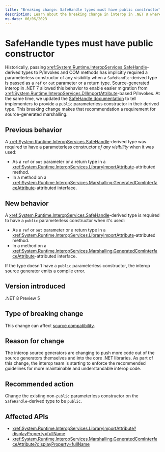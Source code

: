 ```yaml
---
title: "Breaking change: SafeHandle types must have public constructor"
description: Learn about the breaking change in interop in .NET 8 where SafeHandle-derived types used as 'ref' or 'out' parameters or as return types in 'LibraryImport' or 'GeneratedComInterface' methods must have a public constructor.
ms.date: 06/06/2023
---
```

# SafeHandle types must have public constructor

Historically, passing <xref:System.Runtime.InteropServices.SafeHandle>-derived types to P/Invokes and COM methods has implicitly required a parameterless constructor of any visibility when a `SafeHandle`-derived type is passed as a `ref` or `out` parameter or a return type. Source-generated interop in .NET 7 allowed this behavior to enable easier migration from <xref:System.Runtime.InteropServices.DllImportAttribute>-based P/Invokes. At the same time, we updated the [SafeHandle documentation](/dotnet/api/system.runtime.interopservices.safehandle#notes-to-implementers) to tell implementers to provide a `public` parameterless constructor in their derived type. This breaking change makes that recommendation a requirement for source-generated marshalling.

## Previous behavior

A <xref:System.Runtime.InteropServices.SafeHandle>-derived type was required to have a parameterless constructor *of any visibility* when it was used:

- As a `ref` or `out` parameter or a return type in a <xref:System.Runtime.InteropServices.LibraryImportAttribute>-attributed method.
- In a method on a <xref:System.Runtime.InteropServices.Marshalling.GeneratedComInterfaceAttribute>-attributed interface.

## New behavior

A <xref:System.Runtime.InteropServices.SafeHandle>-derived type is required to have a `public` parameterless constructor when it's used:

- As a `ref` or `out` parameter or a return type in a <xref:System.Runtime.InteropServices.LibraryImportAttribute>-attributed method.
- In a method on a <xref:System.Runtime.InteropServices.Marshalling.GeneratedComInterfaceAttribute>-attributed interface.

If the type doesn't have a `public` parameterless constructor, the interop source generator emits a compile error.

## Version introduced

.NET 8 Preview 5

## Type of breaking change

This change can affect [source compatibility](../../categories.md#source-compatibility).

## Reason for change

The interop source generators are changing to push more code out of the source generators themselves and into the core .NET libraries. As part of this change, the interop team is starting to enforce the recommended guidelines for more maintainable and understandable interop code.

## Recommended action

Change the existing non-`public` parameterless constructor on the `SafeHandle`-derived type to be `public`.

## Affected APIs

- <xref:System.Runtime.InteropServices.LibraryImportAttribute?displayProperty=fullName>
- <xref:System.Runtime.InteropServices.Marshalling.GeneratedComInterfaceAttribute?displayProperty=fullName>
